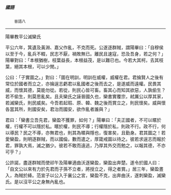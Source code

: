

##### 國語
　　`晉語八`

* * *

陽畢教平公滅欒氏

平公六年，箕遺及黃淵、嘉父作亂，不克而死。公遂逐群賊，謂陽畢曰：「自穆侯以至于今，亂兵不輟，民志不厭，禍敗無已。離民且速寇，恐及吾身，若之何？」陽畢對曰：「本根猶樹，枝葉益長，本根益茂，是以難已也。今若大其柯，去其枝葉，絕其本根，可以少閒。」

公曰：「子實圖之。」對曰：「圖在明訓，明訓在威權，威權在君。君掄賢人之後有常位於國者而立之，亦掄逞志虧君以亂國者之後而去之，是遂威而遠權。民畏其威，而懷其德，莫能勿從。若從，則民心皆可畜。畜其心而知其欲惡，人孰偷生？若不偷生，則莫思亂矣。且夫欒氏之誣晉國久也，欒書實覆宗，弒厲公以厚其家，若滅欒氏，則民威矣。今吾若起瑕、原、韓、魏之後而賞立之，則民懷矣。威與懷各當其所，則國安矣，君治而國安，欲作亂者誰與？」

君曰：「欒書立吾先君，欒盈不獲罪，如何？」陽畢曰：「夫正國者，不可以暱於權，行權不可以隱於私。暱於權，則民不導；行權隱於私，則政不行。政不行，何以導民？民之不導，亦無君也，則其為暱與隱也，復害矣，且勤身。君其圖之！若愛欒盈，則明逐群賊，而以國倫，數而遣之，厚箴戒圖以待之。彼若求逞志而報於君，罪孰大焉，滅之猶少。彼若不敢而遠逃，乃厚其外交而勉之，以報其德，不亦可乎？」

公許諾，盡逐群賊而使祁午及陽畢適曲沃逐欒盈，欒盈出奔楚。遂令於國人曰：「自文公以來有力於先君而子孫不立者，將授立之，得之者賞。」居三年，欒盈晝入，為賊於絳。范宣子以公入于襄公之宮，欒盈不克，出奔曲沃，遂刺欒盈，滅欒氏。是以沒平公之身無內亂也。

* * *

